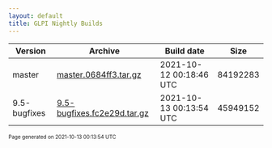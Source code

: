 ```yaml
---
layout: default
title: GLPI Nightly Builds
---
```


Version|Archive|Build date|Size
---|---|---|---
master|[master.0684ff3.tar.gz](master.0684ff3.tar.gz)|2021-10-12 00:18:46 UTC|84192283
9.5-bugfixes|[9.5-bugfixes.fc2e29d.tar.gz](9.5-bugfixes.fc2e29d.tar.gz)|2021-10-13 00:13:54 UTC|45949152

<font size="1">Page generated on 2021-10-13 00:13:54 UTC</font>
